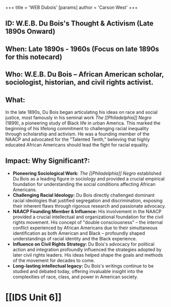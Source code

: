+++
 title = 'WEB Dubois'
[params]
	author = 'Carson West'
+++
## ID: W.E.B. Du Bois's Thought & Activism (Late 1890s Onward)

## When: Late 1890s - 1960s (Focus on late 1890s for this notecard)

## Who: W.E.B. Du Bois –  African American scholar, sociologist, historian, and civil rights activist.

## What:  
In the late 1890s, Du Bois began articulating his ideas on race and social justice, most famously in his seminal work *The [[Philadelphia]] Negro* (1899), a pioneering study of Black life in urban America. This marked the beginning of his lifelong commitment to challenging racial inequality through scholarship and activism.  He was a founding member of the NAACP and advocated for the "Talented Tenth," believing that highly educated African Americans should lead the fight for racial equality.

## Impact: Why Significant?:
* **Pioneering Sociological Work:** *The [[Philadelphia]] Negro* established Du Bois as a leading figure in sociology and provided a crucial empirical foundation for understanding the social conditions affecting African Americans.
* **Challenging Racial Ideology:**  Du Bois directly challenged dominant racial ideologies that justified segregation and discrimination, exposing their inherent flaws through rigorous research and passionate advocacy.
* **NAACP Founding Member & Influence:** His involvement in the NAACP provided a crucial intellectual and organizational foundation for the civil rights movement.  His concept of "double consciousness" – the internal conflict experienced by African Americans due to their simultaneous identification as both American and Black – profoundly shaped understandings of racial identity and the Black experience.
* **Influence on Civil Rights Strategy:** Du Bois's advocacy for political action and integration profoundly influenced the strategies adopted by later civil rights leaders. His ideas helped shape the goals and methods of the movement for decades to come.
* **Long-lasting intellectual legacy:** Du Bois's writings continue to be studied and debated today, offering invaluable insight into the complexities of race, class, and power in American society.

# [[IDS Unit 6]]
